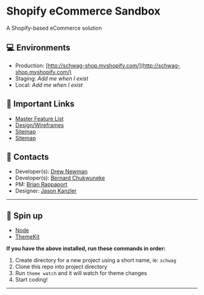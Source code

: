 # Shopify eCommerce Sandbox
A Shopify-based eCommerce solution

## :computer: Environments
- Production: [http://schwag-shop.myshopify.com/](http://schwag-shop.myshopify.com/)
- Staging: *Add me when I exist*
- Local: *Add me when I exist*


## :link: Important Links
- [Master Feature List](https://docs.google.com/spreadsheets/d/1GatBkikuXrhTHyVNo0IZ902Zy9ZnIUqJ5BGagJklICA/edit#gid=0)
- [Design/Wireframes](https://www.figma.com/proto/2A9Z3gRSRXE4HVIvLTVfbr/jiffysteamer.com?node-id=30%3A94&viewport=890%2C274%2C0.25&scaling=min-zoom)
- [Sitemap](https://app.flowmapp.com/share/de9f7a5bc4f95f1fccfeca0b920847c9/sitemap/)
- [Sitemap](https://docs.google.com/spreadsheets/d/1VEWnS7yJvs0s9ouCTBvWzLU8GA_QU5m5rfW-m9nJrqY/edit#gid=0)


## :briefcase: Contacts
- Developer(s): [Drew Newman](mailto:drew.newman@integritystl.com)
- Developer(s): [Bernard Chukwuneke](mailto:bernard.chukwuneke@integritystl.com)
- PM: [Brian Rappaport](mailto:brian@integritystl.com)
- Designer: [Jason Kanzler](mailto:jason.kanzler@integritystl.com)

---

## :wrench: Spin up

* [Node](https://nodejs.org/)
* [ThemeKit](https://www.shopify.com/partners/blog/95401862-3-simple-steps-for-setting-up-a-local-shopify-theme-development-environment)

**If you have the above installed, run these commands in order:**

1. Create directory for a new project using a short name, ie: `schwag`
1. Clone this repo into project directory
1. Run `theme watch` and it will watch for theme changes
1. Start coding!

---
